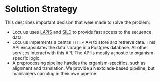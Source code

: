 # Solution Strategy

This describes important decision that were made to solve the problem:
* Loculus uses [LAPIS](https://github.com/GenSpectrum/LAPIS) and [SILO](https://github.com/GenSpectrum/LAPIS-SILO) to provide fast access to the sequence data.
* Loculus implements a central HTTP API to store and retrieve data.
  This API encapsulates the data storage in a Postgres database.
  All other services interact with this API.
  The API is mostly agnostic to organism-specific logic.
* A preprocessing pipeline handles the organism-specifics, such as alignment and translation.
  We provide a Nextclade-based pipeline, but maintainers can plug in their own pipeline.

